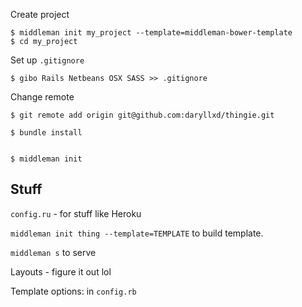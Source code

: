 
Create project

    $ middleman init my_project --template=middleman-bower-template 
    $ cd my_project

Set up `.gitignore`

    $ gibo Rails Netbeans OSX SASS >> .gitignore

Change remote 

    $ git remote add origin git@github.com:daryllxd/thingie.git

    $ bundle install


    $ middleman init










## Stuff

`config.ru` - for stuff like Heroku

`middleman init thing --template=TEMPLATE` to build template.

`middleman s` to serve

Layouts - figure it out lol

Template options: in `config.rb`

